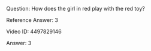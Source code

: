 Question: How does the girl in red play with the red toy?

Reference Answer: 3

Video ID: 4497829146

Answer: 3

